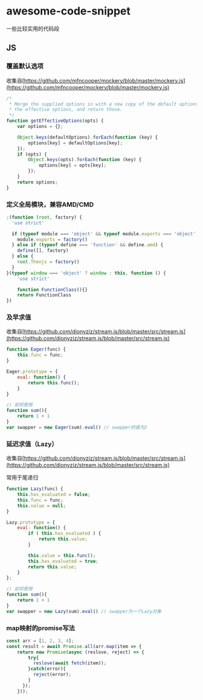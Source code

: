 # awesome-code-snippet
一些比较实用的代码段

## JS

### 覆盖默认选项

收集自[https://github.com/mfncooper/mockery/blob/master/mockery.js](https://github.com/mfncooper/mockery/blob/master/mockery.js)

```javascript
/*
 * Merge the supplied options in with a new copy of the default options to get
 * the effective options, and return those.
 */
function getEffectiveOptions(opts) {
    var options = {};

    Object.keys(defaultOptions).forEach(function (key) {
        options[key] = defaultOptions[key];
    });
    if (opts) {
        Object.keys(opts).forEach(function (key) {
            options[key] = opts[key];
        });
    }
    return options;
}
```

### 定义全局模块，兼容AMD/CMD

```javascript
;(function (root, factory) {
  'use strict'

  if (typeof module === 'object' && typeof module.exports === 'object') {
    module.exports = factory()
  } else if (typeof define === 'function' && define.amd) {
    define([], factory)
  } else {
    root.Thenjs = factory()
  }
}(typeof window === 'object' ? window : this, function () {
    'use strict'

    function FunctionClass(){}
    return FunctionClass
})
```

### 及早求值
收集自[https://github.com/dionyziz/stream.js/blob/master/src/stream.js](https://github.com/dionyziz/stream.js/blob/master/src/stream.js)

```javascript
function Eager(func) {
    this.func = func;
}

Eager.prototype = {
    eval: function() {
        return this.func();
    }
}

// 如何使用
function sum(){
    return 1 + 1
}
var swapper = new Eager(sum).eval() // swapper的值为2
```

### 延迟求值（Lazy）

收集自[https://github.com/dionyziz/stream.js/blob/master/src/stream.js](https://github.com/dionyziz/stream.js/blob/master/src/stream.js)

常用于尾递归

```javascript
function Lazy(func) {
    this.has_evaluated = false;
    this.func = func;
    this.value = null;
}

Lazy.prototype = {
    eval: function() {
        if ( this.has_evaluated ) {
            return this.value;
        }

        this.value = this.func();
        this.has_evaluated = true;
        return this.value;
    }
};

// 如何使用
function sum(){
    return 1 + 1
}
var swapper = new Lazy(sum).eval() // swapper为一个Lazy对象
```

### map映射的promise写法
```javascript
const arr = [1, 2, 3, 4];
const result = await Promise.all(arr.map(item => {
    return new Promise(async (reslove, reject) => {
        try{
          reslove(await fetch(item));
        }catch(error){
          reject(error);
        }
      });
    }));
```









